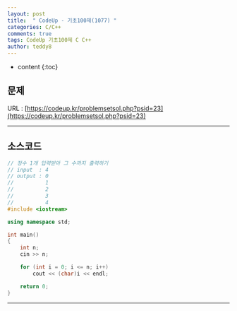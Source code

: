 ```yaml
---
layout: post   
title:  " CodeUp - 기초100제(1077) "
categories: C/C++
comments: true
tags: CodeUp 기초100제 C C++
author: teddy8  
---
```

* content
{:toc}

## 문제
URL : [https://codeup.kr/problemsetsol.php?psid=23](https://codeup.kr/problemsetsol.php?psid=23)

---

## 소스코드
``` cpp
// 정수 1개 입력받아 그 수까지 출력하기
// input  : 4
// output : 0
//			1
//			2
//			3
//			4
#include <iostream>

using namespace std;

int main()
{
	int n;
	cin >> n;

	for (int i = 0; i <= n; i++)
		cout << (char)i << endl;

	return 0;
}
```

---
